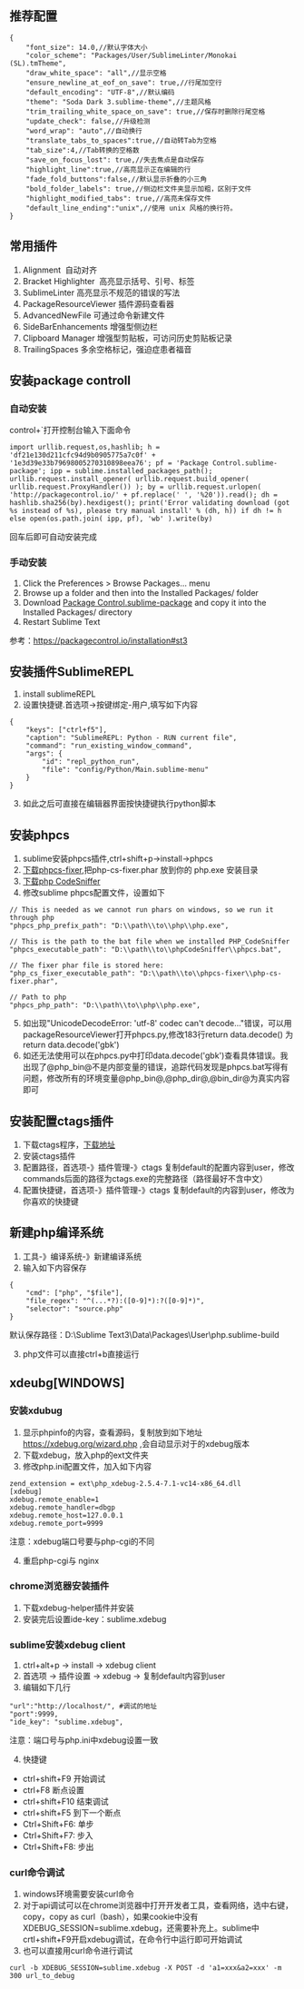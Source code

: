 ## 推荐配置
```
{
    "font_size": 14.0,//默认字体大小
	"color_scheme": "Packages/User/SublimeLinter/Monokai (SL).tmTheme",
	"draw_white_space": "all",//显示空格
	"ensure_newline_at_eof_on_save": true,//行尾加空行
	"default_encoding": "UTF-8",//默认编码
	"theme": "Soda Dark 3.sublime-theme",//主题风格
	"trim_trailing_white_space_on_save": true,//保存时删除行尾空格
	"update_check": false,//升级检测
	"word_wrap": "auto",//自动换行
	"translate_tabs_to_spaces":true,//自动转Tab为空格
	"tab_size":4,//Tab转换的空格数
	"save_on_focus_lost": true,//失去焦点是自动保存
	"highlight_line":true,//高亮显示正在编辑的行
	"fade_fold_buttons":false,//默认显示折叠的小三角
	"bold_folder_labels": true,//侧边栏文件夹显示加粗，区别于文件
	"highlight_modified_tabs": true,//高亮未保存文件
	"default_line_ending":"unix",//使用 unix 风格的换行符。
}
```

## 常用插件
1. Alignment  自动对齐
2. Bracket Highlighter  高亮显示括号、引号、标签
3. SublimeLinter 高亮显示不规范的错误的写法
4. PackageResourceViewer 插件源码查看器
5. AdvancedNewFile 可通过命令新建文件
6. SideBarEnhancements 增强型侧边栏
7. Clipboard Manager 增强型剪贴板，可访问历史剪贴板记录
8. TrailingSpaces 多余空格标记，强迫症患者福音

## 安装package controll
### 自动安装
control+`打开控制台输入下面命令
```
import urllib.request,os,hashlib; h = 'df21e130d211cfc94d9b0905775a7c0f' + '1e3d39e33b79698005270310898eea76'; pf = 'Package Control.sublime-package'; ipp = sublime.installed_packages_path(); urllib.request.install_opener( urllib.request.build_opener( urllib.request.ProxyHandler()) ); by = urllib.request.urlopen( 'http://packagecontrol.io/' + pf.replace(' ', '%20')).read(); dh = hashlib.sha256(by).hexdigest(); print('Error validating download (got %s instead of %s), please try manual install' % (dh, h)) if dh != h else open(os.path.join( ipp, pf), 'wb' ).write(by)
```
回车后即可自动安装完成

### 手动安装
1. Click the Preferences > Browse Packages… menu
2. Browse up a folder and then into the Installed Packages/ folder
3. Download [Package Control.sublime-package](https://packagecontrol.io/Package%20Control.sublime-package) and copy it into the Installed Packages/ directory
4. Restart Sublime Text

参考：https://packagecontrol.io/installation#st3


## 安装插件SublimeREPL
1. install sublimeREPL
2. 设置快捷键.首选项->按键绑定-用户,填写如下内容
```
{
    "keys": ["ctrl+f5"],
    "caption": "SublimeREPL: Python - RUN current file",
    "command": "run_existing_window_command",
    "args": {
        "id": "repl_python_run",
        "file": "config/Python/Main.sublime-menu"
    }
}
```
3. 如此之后可直接在编辑器界面按快捷键执行python脚本


## 安装phpcs
1. sublime安装phpcs插件,ctrl+shift+p->install->phpcs
2. [下载phpcs-fixer](http://cs.sensiolabs.org/),把php-cs-fixer.phar 放到你的 php.exe 安装目录
3. [下载php CodeSniffer](http://download.pear.php.net/package/PHP_CodeSniffer-1.5.0RC4.tgz/)
4. 修改sublime phpcs配置文件，设置如下
```
// This is needed as we cannot run phars on windows, so we run it through php
"phpcs_php_prefix_path": "D:\\path\\to\\php\\php.exe",

// This is the path to the bat file when we installed PHP_CodeSniffer
"phpcs_executable_path": "D:\\path\\to\\phpCodeSniffer\\phpcs.bat",

// The fixer phar file is stored here:
"php_cs_fixer_executable_path": "D:\\path\\to\\phpcs-fixer\\php-cs-fixer.phar",

// Path to php
"phpcs_php_path": "D:\\path\\to\\php\\php.exe",
```
5. 如出现"UnicodeDecodeError: 'utf-8' codec can't decode..."错误，可以用packageResourceViewer打开phpcs.py,修改183行return data.decode()
为return data.decode('gbk')
6. 如还无法使用可以在phpcs.py中打印data.decode('gbk')查看具体错误。我出现了@php_bin@不是内部变量的错误，追踪代码发现是phpcs.bat写得有问题，修改所有的环境变量@php_bin@,@php_dir@,@bin_dir@为真实内容即可

## 安装配置ctags插件
1. 下载ctags程序，[下载地址](http://prdownloads.sourceforge.net/ctags/ctags58.zip)
2. 安装ctags插件
3. 配置路径，首选项-》插件管理-》ctags  复制default的配置内容到user，修改commands后面的路径为ctags.exe的完整路径（路径最好不含中文）
4. 配置快捷键，首选项-》插件管理-》ctags 复制default的内容到user，修改为你喜欢的快捷键


## 新建php编译系统
1. 工具-》编译系统-》新建编译系统
2. 输入如下内容保存
```
{
    "cmd": ["php", "$file"],
    "file_regex": "^(...*?):([0-9]*):?([0-9]*)",
    "selector": "source.php"
}
```
默认保存路径：D:\Sublime Text3\Data\Packages\User\php.sublime-build

3. php文件可以直接ctrl+b直接运行

## xdeubg[WINDOWS]
### 安装xdubug
1. 显示phpinfo的内容，查看源码，复制放到如下地址 https://xdebug.org/wizard.php ,会自动显示对于的xdebug版本
2. 下载xdebug，放入php的ext文件夹
3. 修改php.ini配置文件，加入如下内容
```
zend_extension = ext\php_xdebug-2.5.4-7.1-vc14-x86_64.dll
[xdebug]
xdebug.remote_enable=1
xdebug.remote_handler=dbgp
xdebug.remote_host=127.0.0.1
xdebug.remote_port=9999 
```
注意：xdebug端口号要与php-cgi的不同

4. 重启php-cgi与 nginx
### chrome浏览器安装插件
1. 下载xdebug-helper插件并安装
2. 安装完后设置ide-key：sublime.xdebug
### sublime安装xdebug client
1. ctrl+alt+p -> install -> xdebug client
2. 首选项 -> 插件设置 -> xdebug -> 复制default内容到user
3. 编辑如下几行
```
"url":"http://localhost/", #调试的地址
"port":9999,
"ide_key": "sublime.xdebug",
```
注意：端口号与php.ini中xdebug设置一致

4. 快捷键
* ctrl+shift+F9 开始调试
* ctrl+F8 断点设置
* ctrl+shift+F10 结束调试
* ctrl+shift+F5 到下一个断点
* Ctrl+Shift+F6: 单步
* Ctrl+Shift+F7: 步入
* Ctrl+Shift+F8: 步出

### curl命令调试
1. windows环境需要安装curl命令
2. 对于api调试可以在chrome浏览器中打开开发者工具，查看网络，选中右键，copy，copy as curl（bash），如果cookie中没有XDEBUG_SESSION=sublime.xdebug，还需要补充上。sublime中crtl+shift+F9开启xdebug调试，在命令行中运行即可开始调试
3. 也可以直接用curl命令进行调试
```
curl -b XDEBUG_SESSION=sublime.xdebug -X POST -d 'a1=xxx&a2=xxx' -m 300 url_to_debug
```

